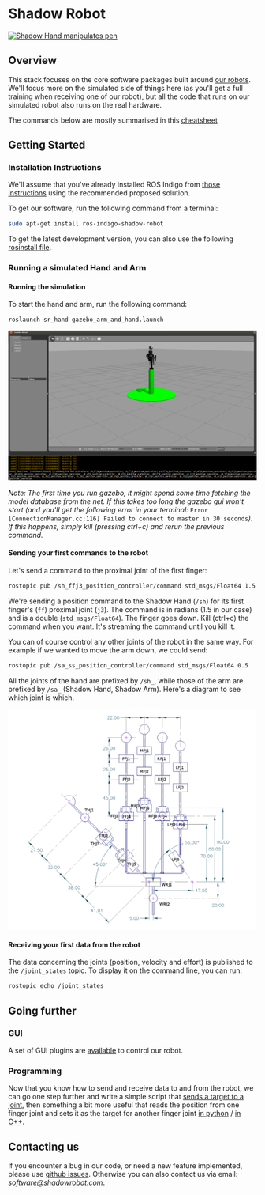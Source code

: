 # Shadow Robot

[![Shadow Hand manipulates pen](http://img.youtube.com/vi/3WAp_DHwg1c/0.jpg)](http://www.youtube.com/watch?v=3WAp_DHwg1c)

## Overview

This stack focuses on the core software packages built around [our robots](http://www.shadowrobot.com). We'll focus more on the simulated side of things here (as you'll get a full training when receiving one of our robot), but all the code that runs on our simulated robot also runs on the real hardware.

The commands below are mostly summarised in this [cheatsheet](/resources/ShadowROSCheatsheet.pdf)

## Getting Started

### Installation Instructions

We'll assume that you've already installed ROS Indigo from [those instructions](http://wiki.ros.org/indigo/Installation/Ubuntu) using the recommended proposed solution.

To get our software, run the following command from a terminal:
```bash
sudo apt-get install ros-indigo-shadow-robot
```

To get the latest development version, you can also use the following [rosinstall file](https://github.com/shadow-robot/sr-build-tools/blob/master/data/shadow_robot-indigo.rosinstall).

### Running a simulated Hand and Arm

#### Running the simulation

To start the hand and arm, run the following command:

```bash
roslaunch sr_hand gazebo_arm_and_hand.launch
```

![Gazebo](/resources/launch_gazebo.png)

*Note: The first time you run gazebo, it might spend some time fetching the model database from the net. If this takes too long the gazebo gui won't start (and you'll get the following error in your terminal:*
`Error [ConnectionManager.cc:116] Failed to connect to master in 30 seconds`*). If this happens, simply kill (pressing ctrl+c) and rerun the previous command.*

#### Sending your first commands to the robot

Let's send a command to the proximal joint of the first finger:

```bash
rostopic pub /sh_ffj3_position_controller/command std_msgs/Float64 1.5
```

We're sending a position command to the Shadow Hand (`/sh`) for its first finger's (`ff`) proximal joint (`j3`). The command is in radians (1.5 in our case) and is a double (`std_msgs/Float64`). The finger goes down.
Kill (ctrl+c) the command when you want. It's streaming the command until you kill it.

You can of course control any other joints of the robot in the same way. For example if we wanted to move the arm down, we could send:

```bash
rostopic pub /sa_ss_position_controller/command std_msgs/Float64 0.5
```

All the joints of the hand are prefixed by `/sh_`, while those of the arm are prefixed by `/sa_` (Shadow Hand, Shadow Arm). Here's a diagram to see which joint is which.

![Annotated Hand Diagram](/resources/annotated_hand.png)

#### Receiving your first data from the robot

The data concerning the joints (position, velocity and effort) is published to the `/joint_states` topic. To display it on the command line, you can run:

```bash
rostopic echo /joint_states
```

## Going further

### GUI

A set of GUI plugins are [available](sr_visualization) to control our robot.

### Programming
Now that you know how to send and receive data to and from the robot, we can go one step further and write a simple script that [sends a target to a joint](/sr_example/doc/send_command.md), then something a bit more useful that reads the position from one finger joint and sets it as the target for
another finger joint [in python](/sr_example/doc/link_two_joints_python.md) / [in C++](/sr_example/doc/link_two_joints_cpp.md).

## Contacting us

If you encounter a bug in our code, or need a new feature implemented, please use [github issues](https://github.com/shadow-robot/sr-ros-interface/issues?state=open). Otherwise you can also contact us via email: *software@shadowrobot.com*.
